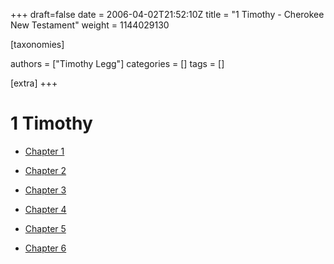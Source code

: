 +++
draft=false
date = 2006-04-02T21:52:10Z
title = "1 Timothy - Cherokee New Testament"
weight = 1144029130

[taxonomies]

authors = ["Timothy Legg"]
categories = []
tags = []

[extra]
+++
# 1 Timothy

* [Chapter 1](@/Cherokee-New-Testament/1-Timothy/1501/index.md)

* [Chapter 2](@/Cherokee-New-Testament/1-Timothy/1502/index.md)

* [Chapter 3](@/Cherokee-New-Testament/1-Timothy/1503/index.md)

* [Chapter 4](@/Cherokee-New-Testament/1-Timothy/1504/index.md)

* [Chapter 5](@/Cherokee-New-Testament/1-Timothy/1505/index.md)

* [Chapter 6](@/Cherokee-New-Testament/1-Timothy/1506/index.md)

